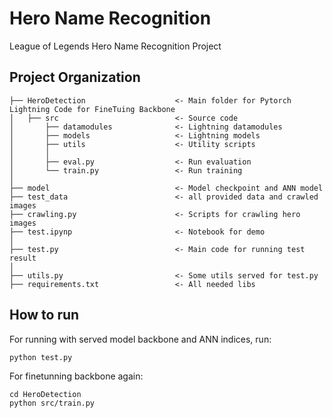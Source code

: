Hero Name Recognition
==============================

League of Legends Hero Name Recognition Project

Project Organization
------------

```
├── HeroDetection                    <- Main folder for Pytorch Lightning Code for FineTuing Backbone
│   ├── src                          <- Source code
│       ├── datamodules              <- Lightning datamodules
│       ├── models                   <- Lightning models
│       ├── utils                    <- Utility scripts
│       │
│       ├── eval.py                  <- Run evaluation
│       └── train.py                 <- Run training
│
├── model                            <- Model checkpoint and ANN model
├── test_data                        <- all provided data and crawled images
├── crawling.py                      <- Scripts for crawling hero images
├── test.ipynp                       <- Notebook for demo
│       
├── test.py                          <- Main code for running test result
│       
├── utils.py                         <- Some utils served for test.py
├── requirements.txt                 <- All needed libs
```


How to run
------------
For running with served model backbone and ANN indices, run:

```
python test.py
```

For finetunning backbone again:

```
cd HeroDetection
python src/train.py
```
